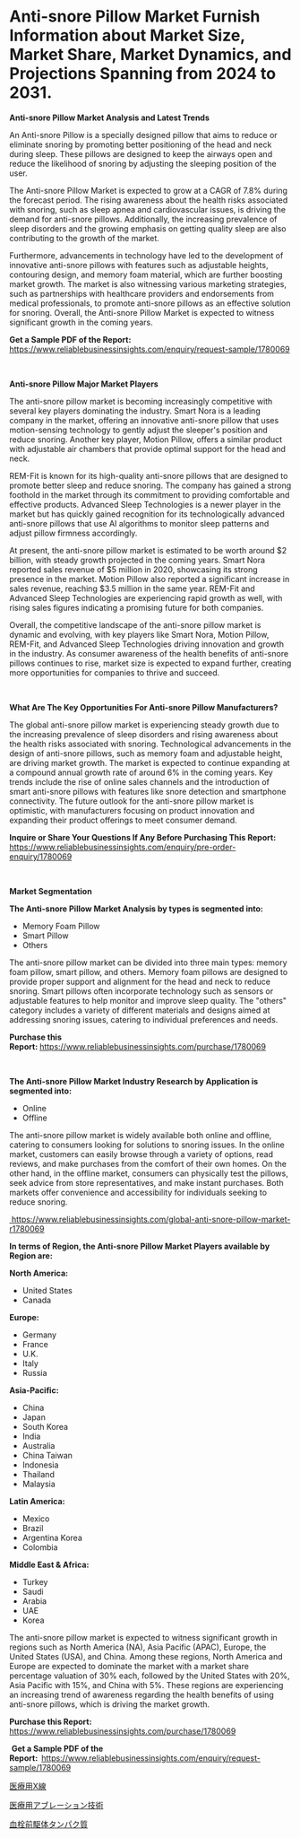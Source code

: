 <p><h1>Anti-snore Pillow Market Furnish Information about Market Size, Market Share, Market Dynamics, and Projections Spanning from 2024 to 2031.</h1></p><p><strong>Anti-snore Pillow Market Analysis and Latest Trends</strong></p>
<p><p>An Anti-snore Pillow is a specially designed pillow that aims to reduce or eliminate snoring by promoting better positioning of the head and neck during sleep. These pillows are designed to keep the airways open and reduce the likelihood of snoring by adjusting the sleeping position of the user.</p><p>The Anti-snore Pillow Market is expected to grow at a CAGR of 7.8% during the forecast period. The rising awareness about the health risks associated with snoring, such as sleep apnea and cardiovascular issues, is driving the demand for anti-snore pillows. Additionally, the increasing prevalence of sleep disorders and the growing emphasis on getting quality sleep are also contributing to the growth of the market.</p><p>Furthermore, advancements in technology have led to the development of innovative anti-snore pillows with features such as adjustable heights, contouring design, and memory foam material, which are further boosting market growth. The market is also witnessing various marketing strategies, such as partnerships with healthcare providers and endorsements from medical professionals, to promote anti-snore pillows as an effective solution for snoring. Overall, the Anti-snore Pillow Market is expected to witness significant growth in the coming years.</p></p>
<p><strong>Get a Sample PDF of the Report:&nbsp;</strong> <a href="https://www.reliablebusinessinsights.com/enquiry/request-sample/1780069">https://www.reliablebusinessinsights.com/enquiry/request-sample/1780069</a></p>
<p>&nbsp;</p>
<p><strong>Anti-snore Pillow Major Market Players</strong></p>
<p><p>The anti-snore pillow market is becoming increasingly competitive with several key players dominating the industry. Smart Nora is a leading company in the market, offering an innovative anti-snore pillow that uses motion-sensing technology to gently adjust the sleeper's position and reduce snoring. Another key player, Motion Pillow, offers a similar product with adjustable air chambers that provide optimal support for the head and neck.</p><p>REM-Fit is known for its high-quality anti-snore pillows that are designed to promote better sleep and reduce snoring. The company has gained a strong foothold in the market through its commitment to providing comfortable and effective products. Advanced Sleep Technologies is a newer player in the market but has quickly gained recognition for its technologically advanced anti-snore pillows that use AI algorithms to monitor sleep patterns and adjust pillow firmness accordingly.</p><p>At present, the anti-snore pillow market is estimated to be worth around $2 billion, with steady growth projected in the coming years. Smart Nora reported sales revenue of $5 million in 2020, showcasing its strong presence in the market. Motion Pillow also reported a significant increase in sales revenue, reaching $3.5 million in the same year. REM-Fit and Advanced Sleep Technologies are experiencing rapid growth as well, with rising sales figures indicating a promising future for both companies.</p><p>Overall, the competitive landscape of the anti-snore pillow market is dynamic and evolving, with key players like Smart Nora, Motion Pillow, REM-Fit, and Advanced Sleep Technologies driving innovation and growth in the industry. As consumer awareness of the health benefits of anti-snore pillows continues to rise, market size is expected to expand further, creating more opportunities for companies to thrive and succeed.</p></p>
<p>&nbsp;</p>
<p><strong>What Are The Key Opportunities For Anti-snore Pillow Manufacturers?</strong></p>
<p><p>The global anti-snore pillow market is experiencing steady growth due to the increasing prevalence of sleep disorders and rising awareness about the health risks associated with snoring. Technological advancements in the design of anti-snore pillows, such as memory foam and adjustable height, are driving market growth. The market is expected to continue expanding at a compound annual growth rate of around 6% in the coming years. Key trends include the rise of online sales channels and the introduction of smart anti-snore pillows with features like snore detection and smartphone connectivity. The future outlook for the anti-snore pillow market is optimistic, with manufacturers focusing on product innovation and expanding their product offerings to meet consumer demand.</p></p>
<p><strong>Inquire or Share Your Questions If Any Before Purchasing This Report:</strong> <a href="https://www.reliablebusinessinsights.com/enquiry/pre-order-enquiry/1780069">https://www.reliablebusinessinsights.com/enquiry/pre-order-enquiry/1780069</a></p>
<p>&nbsp;</p>
<p><strong>Market Segmentation</strong></p>
<p><strong>The Anti-snore Pillow Market Analysis by types is segmented into:</strong></p>
<p><ul><li>Memory Foam Pillow</li><li>Smart Pillow</li><li>Others</li></ul></p>
<p><p>The anti-snore pillow market can be divided into three main types: memory foam pillow, smart pillow, and others. Memory foam pillows are designed to provide proper support and alignment for the head and neck to reduce snoring. Smart pillows often incorporate technology such as sensors or adjustable features to help monitor and improve sleep quality. The "others" category includes a variety of different materials and designs aimed at addressing snoring issues, catering to individual preferences and needs.</p></p>
<p><strong>Purchase this Report:&nbsp;</strong><a href="https://www.reliablebusinessinsights.com/purchase/1780069">https://www.reliablebusinessinsights.com/purchase/1780069</a></p>
<p>&nbsp;</p>
<p><strong>The Anti-snore Pillow Market Industry Research by Application is segmented into:</strong></p>
<p><ul><li>Online</li><li>Offline</li></ul></p>
<p><p>The anti-snore pillow market is widely available both online and offline, catering to consumers looking for solutions to snoring issues. In the online market, customers can easily browse through a variety of options, read reviews, and make purchases from the comfort of their own homes. On the other hand, in the offline market, consumers can physically test the pillows, seek advice from store representatives, and make instant purchases. Both markets offer convenience and accessibility for individuals seeking to reduce snoring.</p></p>
<p><a href="https://www.reliablebusinessinsights.com/global-anti-snore-pillow-market-r1780069">&nbsp;https://www.reliablebusinessinsights.com/global-anti-snore-pillow-market-r1780069</a></p>
<p><strong>In terms of Region, the Anti-snore Pillow Market Players available by Region are:</strong></p>
<p>
    <p> <strong> North America: </strong>
        <ul>
            <li>United States</li>
            <li>Canada</li>
        </ul>
        </p> 
    <p> <strong> Europe: </strong>
        <ul>
            <li>Germany</li>
            <li>France</li>
            <li>U.K.</li>
            <li>Italy</li>
            <li>Russia</li>
        </ul>
        </p> 
    <p> <strong> Asia-Pacific: </strong>
        <ul>
            <li>China</li>
            <li>Japan</li>
            <li>South Korea</li>
            <li>India</li>
            <li>Australia</li>
            <li>China Taiwan</li>
            <li>Indonesia</li>
            <li>Thailand</li>
            <li>Malaysia</li>
        </ul>
        </p> 
    <p> <strong> Latin America: </strong>
        <ul>
            <li>Mexico</li>
            <li>Brazil</li>
            <li>Argentina Korea</li>
            <li>Colombia</li>
        </ul>
        </p> 
    <p> <strong> Middle East & Africa: </strong>
        <ul>
            <li>Turkey</li>
            <li>Saudi</li>
            <li>Arabia</li>
            <li>UAE</li>
            <li>Korea</li>
        </ul>
    </p>
    </p>
<p><p>The anti-snore pillow market is expected to witness significant growth in regions such as North America (NA), Asia Pacific (APAC), Europe, the United States (USA), and China. Among these regions, North America and Europe are expected to dominate the market with a market share percentage valuation of 30% each, followed by the United States with 20%, Asia Pacific with 15%, and China with 5%. These regions are experiencing an increasing trend of awareness regarding the health benefits of using anti-snore pillows, which is driving the market growth.</p></p>
<p><strong>Purchase this Report: </strong><a href="https://www.reliablebusinessinsights.com/purchase/1780069">https://www.reliablebusinessinsights.com/purchase/1780069</a></p>
<p>&nbsp;<strong>Get a Sample PDF of the Report:&nbsp;&nbsp;</strong><a href="https://www.reliablebusinessinsights.com/enquiry/request-sample/1780069">https://www.reliablebusinessinsights.com/enquiry/request-sample/1780069</a></p>
<p><strong></strong></p>
<p><p><a href="https://github.com/dzy793153605/Market-Research-Report-List-2/blob/main/3551389105605.md">医療用X線</a></p><p><a href="https://github.com/oafhukehf4709715/Market-Research-Report-List-2/blob/main/5772779105604.md">医療用アブレーション技術</a></p><p><a href="https://github.com/EthanMorar2011/Market-Research-Report-List-2/blob/main/3981927105606.md">血栓前駆体タンパク質</a></p></p>